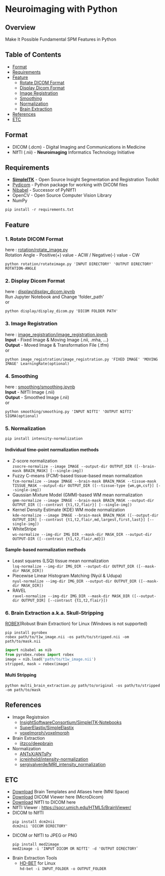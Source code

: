 ﻿# Neuroimaging with Python
 
## Overview
Make It Possible Fundamental SPM Features in Python

## Table of Contents
- [Format](Format)
- [Requirements](Requirements)
- [Feature](Feature)
   - [Rotate DICOM Format](1.-Rotate-DICOM-Format)
   - [Display Dicom Format](2.-Display-Dicom-Format)
   - [Image Registration](3.-Image-Registration)
   - [Smoothing](4.-Smoothing)
   - [Normalization](5.-Normalization)
   - [Brain Extraction](6.-Brain-Extraction-a.k.a.-Skull-Stripping)
- [References](References)
- [ETC](ETC)
 
## Format
- DICOM (.dcm) - Digital Imaging and Communications in Medicine
- NIfTI (.nii) - **Neuroimaging** Informatics Technology Initiative

## Requirements
- [**SimpleITK**](https://github.com/SimpleITK/SimpleITK) - Open Source Insight Segmentation and Registration Toolkit
- [Pydicom](https://github.com/pydicom/pydicom) - Python package for working with DICOM files 
- [Nibabel](https://nipy.org/nibabel/#) - Successor of PyNIfTI
- OpenCV - Open Source Computer Vision Library
- NumPy   

`pip install -r requirements.txt`

## Feature
### 1. Rotate DICOM Format
here : [rotation/rotate_image.py](https://github.com/Dodant/neuroimaging-with-python/blob/main/rotation/rotate_image.py)   
Rotation Angle - Positive(+) value - ACW / Negative(-) value - CW   
```shell
python rotation/rotateimage.py 'INPUT DIRECTORY' 'OUTPUT DIRECTORY' ROTATION-ANGLE
```   
### 2. Display Dicom Format
here : [display/display_dicom.ipynb](https://github.com/Dodant/neuroimaging-with-python/blob/main/display/display_dicom.ipynb)   
Run Jupyter Notebook and Change 'folder_path'   
or
```shell
python display/display_dicom.py 'DICOM FOLDER PATH'
```

### 3. Image Registration
here : [image_registration/image_registration.ipynb](https://github.com/Dodant/neuroimaging-with-python/blob/main/image_registration/image_registration.ipynb)   
**Input** - Fixed Image & Moving Image (.nii, .mha, ...)   
**Output** - Moved Image & Transformation File (.tfm)   
or
```shell
python image_registration/image_registration.py 'FIXED IMAGE' 'MOVING IMAGE' LearningRate(optional)
```
### 4. Smoothing
here : [smoothing/smoothing.ipynb](https://github.com/Dodant/neuroimaging-with-python/blob/main/smoothing/smoothing.ipynb)   
**Input** - NIfTI Image (.nii)   
**Output** - Smoothed Image (.nii)   
or
```shell
python smoothing/smoothing.py 'INPUT NIfTI' 'OUTPUT NIfTI' SIGMA(optional)
```   

### 5. Normalization
```shell
pip install intensity-normalization
```
#### Individual time-point normalization methods
- Z-score normalization   
   `zsocre-normalize --image IMAGE --output-dir OUTPUT_DIR ([--brain-mask BRAIN_MASK] [--single-img])`
- Fuzzy C-means (FCM)-based tissue-based mean normalization  
  `fcm-normalize --image IMAGE --brain-mask BRAIN_MASK --tissue-mask TISSUE_MASK --output-dir OUTPUT_DIR ([--tissue-type {wm,gm,csf}] [--single-img])`
- Gaussian Mixture Model (GMM)-based WM mean normalization   
  `gmm-normalize --image IMAGE --brain-mask BRAIN_MASK --output-dir OUTPUT_DIR ([--contrast {t1,t2,flair}] [--single-img])`
- Kernel Density Estimate (KDE) WM mode normalization   
  `kde-normalize --image IMAGE --brain-mask BRAIN_MASK ([--output-dir OUTPUT_DIR] [--contrast {t1,t2,flair,md,largest,first,last}] [--single-img])`
- WhiteStripe   
  `ws-normalize --img-dir IMG_DIR --mask-dir MASK_DIR --output-dir OUTPUT-DIR ([--contrast {t1,t2,flair,md}])`
#### Sample-based normalization methods
- Least squares (LSQ) tissue mean normalization   
  `lsq-normalize --img-dir IMG_DIR --output-dir OUTPUT_DIR ([--mask-dir MASK_DIR])`
- Piecewise Linear Histogram Matching (Nyúl & Udupa)   
  `nyul-normalize --img-dir IMG_DIR --output-dir OUTPUT_DIR ([--mask-dir MASK_DIR])`
- RAVEL   
  `ravel-normalize --img-dir IMG_DIR --mask-dir MASK_DIR ([--output-dir OUTPUT_DIR] [--contrast {t1,t2,flair}])`

### 6. Brain Extraction a.k.a. Skull-Stripping
[ROBEX](https://www.nitrc.org/projects/robex)(Robust Brain Extraction) for Linux (Windows is not supported)   
```shell
pip install pyrobex
robex path/to/t1w_image.nii -os path/to/stripped.nii -om path/to/mask.nii
```
```python
import nibabel as nib
from pyrobex.robex import robex
image = nib.load('path/to/t1w_image.nii')
stripped, mask = robex(image)
```
#### Multi Stripping
```shell
python multi_brain_extraction.py path/to/original -os path/to/stripped -om path/to/mask
```

## References
- Image Registraion
  - [InsightSoftwareConsortium/SimpleITK-Notebooks](https://github.com/InsightSoftwareConsortium/SimpleITK-Notebooks)
  - [SuperElastix/SimpleElastix](https://github.com/SuperElastix/SimpleElastix)
  - [voxelmorph/voxelmorph](https://github.com/voxelmorph/voxelmorph)
- Brain Extraction
  - [iitzco/deepbrain](https://github.com/iitzco/deepbrain)
- Normalization
  - [ANTsX/ANTsPy](https://github.com/ANTsX/ANTsPy)
  - [jcreinhold/intensity-normalization](https://github.com/jcreinhold/intensity-normalization)
  - [sergivalverde/MRI_intensity_normalization](https://github.com/sergivalverde/MRI_intensity_normalization)


## ETC
- [Download](http://nist.mni.mcgill.ca/?page_id=714) Brain Templates and Atlases here (MNI Space)
- [Download](https://www.microdicom.com/downloads.html) DICOM Viewer here (MicroDicom)  
- [Download](https://nifti-to-dicom.en.softonic.com/) NIfTI to DICOM here
- NIfTI Viewer : https://socr.umich.edu/HTML5/BrainViewer/
- DICOM to NIfTI
  ```shell
  pip install dcm2nii
  dcm2nii 'DICOM DIRECTORY'
  ```
- DICOM or NIfTI to JPEG or PNG
   ```shell
   pip install med2image
   med2image -i 'INPUT DICOM OR NIfTI' -d 'OUTPUT DIRECTORY`
   ```
- Brain Extraction Tools
  - [HD-BET](https://github.com/MIC-DKFZ/HD-BET) for Linux   
    `hd-bet -i INPUT_FOLDER -o OUTPUT_FOLDER`

